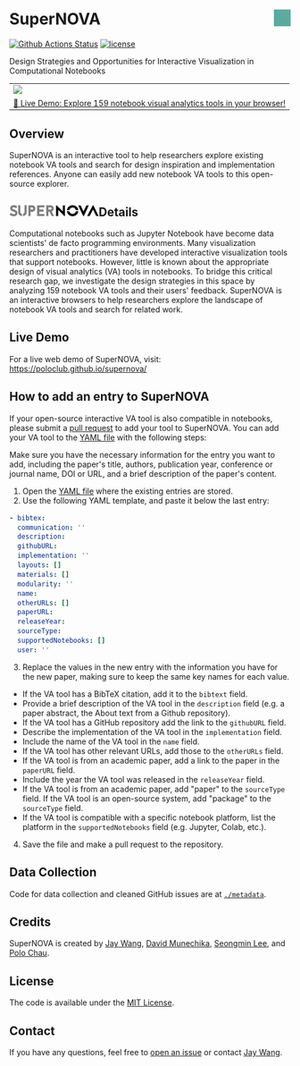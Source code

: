 # SuperNOVA <a href="https://poloclub.github.io/supernova/"><img align="right" src="public/favicon.svg" width="30" height="30"></img></a>


[![Github Actions Status](https://github.com/poloclub/supernova/workflows/build/badge.svg)](https://github.com/poloclub/supernova/actions/workflows/build.yml)
[![license](https://img.shields.io/badge/License-MIT-success)](https://github.com/poloclub/supernova/blob/master/LICENSE)

Design Strategies and Opportunities for Interactive Visualization in Computational Notebooks

<table>
  <tr>
    <td colspan="1"><a href="https://poloclub.github.io/supernova"><img src='https://i.imgur.com/wy2NbdR.png'></a></td>
  </tr>
  <tr></tr>
  <tr align="center">
    <td><a href="https://poloclub.github.io/supernova">🚀 Live Demo: Explore 159 notebook visual analytics tools in your browser!</a></td>
    <!-- <td><a href="https://youtu.be/3eGqTmsStJM">📺 Demo Video</a></td>
    <td><a href="https://youtu.be/l1mr9z1TuAk">👨🏻‍🏫 Conference Talk</a></td>
    <td><a href="https://arxiv.org/abs/2209.09227">📖 Research Paper</a></td> -->
  </tr>
</table>


## Overview

SuperNOVA is an interactive tool to help researchers explore existing notebook VA tools and search for design inspiration and implementation references. Anyone can easily add new notebook VA tools to this open-source explorer.

## <img align="left" src="src/imgs/supernova-logo.svg" width="160pt" height="auto"></img> Details

Computational notebooks such as Jupyter Notebook have become data scientists' de facto programming environments. Many visualization researchers and practitioners have developed interactive visualization tools that support notebooks. However, little is known about the appropriate design of visual analytics (VA) tools in notebooks. To bridge this critical research gap, we investigate the design strategies in this space by analyzing 159 notebook VA tools and their users' feedback. SuperNOVA is an interactive browsers to help researchers explore the landscape of notebook VA tools and search for related work.

## Live Demo

For a live web demo of SuperNOVA, visit: <https://poloclub.github.io/supernova/>

## How to add an entry to SuperNOVA

If your open-source interactive VA tool is also compatible in notebooks, please submit a [pull request](https://github.com/poloclub/supernova/pulls) to add your tool to SuperNOVA. You can add your VA tool to the [YAML file](https://github.com/poloclub/supernova/blob/main/src/data/supernova.yaml) with the following steps:

Make sure you have the necessary information for the entry you want to add, including the paper's title, authors, publication year, conference or journal name, DOI or URL, and a brief description of the paper's content.

1. Open the [YAML file](https://github.com/poloclub/supernova/blob/main/src/data/supernova.yaml) where the existing entries are stored.
2. Use the following YAML template, and paste it below the last entry:

```yaml
- bibtex:
  communication: ''
  description:
  githubURL:
  implementation: ''
  layouts: []
  materials: []
  modularity: ''
  name:
  otherURLs: []
  paperURL:
  releaseYear:
  sourceType:
  supportedNotebooks: []
  user: ''
```

3. Replace the values in the new entry with the information you have for the new paper, making sure to keep the same key names for each value.
  - If the VA tool has a BibTeX citation, add it to the `bibtext` field.
  - Provide a brief description of the VA tool in the `description` field (e.g. a paper abstract, the About text from a Github repository).
  - If the VA tool has a GitHub repository add the link to the `githubURL` field.
  - Describe the implementation of the VA tool in the `implementation` field.
  - Include the name of the VA tool in the `name` field.
  - If the VA tool has other relevant URLs, add those to the `otherURLs` field.
  - If the VA tool is from an academic paper, add a link to the paper in the `paperURL` field.
  - Include the year the VA tool was released in the `releaseYear` field.
  - If the VA tool is from an academic paper, add "paper" to the `sourceType` field. If the VA tool is an open-source system, add "package" to the `sourceType` field.
  - If the VA tool is compatible with a specific notebook platform, list the platform in the `supportedNotebooks` field (e.g. Jupyter, Colab, etc.).

4. Save the file and make a pull request to the repository.

## Data Collection

Code for data collection and cleaned GitHub issues are at [`./metadata`](./metadata).

## Credits

SuperNOVA is created by <a href='https://zijie.wang/' target='_blank'>Jay Wang</a>, <a href='https://www.davidmunechika.com' target='_blank'>David Munechika</a>, <a href='http://www.seongmin.xyz' target='_blank'>Seongmin Lee</a>, and <a href='' target='_blank'>Polo Chau</a>.

<!-- ## Citation

```bibTeX

``` -->

## License

The code is available under the [MIT License](https://github.com/poloclub/supernova/blob/master/LICENSE).

## Contact

If you have any questions, feel free to [open an issue](https://github.com/poloclub/supernova/issues/new) or contact [Jay Wang](https://zijie.wang).
